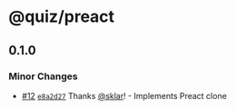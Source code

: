 # @quiz/preact

## 0.1.0

### Minor Changes

- [#12](https://github.com/sklar/quiz/pull/12) [`e8a2d27`](https://github.com/sklar/quiz/commit/e8a2d27c6d3558ed23f783740d4ae775db645f1e) Thanks [@sklar](https://github.com/sklar)! - Implements Preact clone
